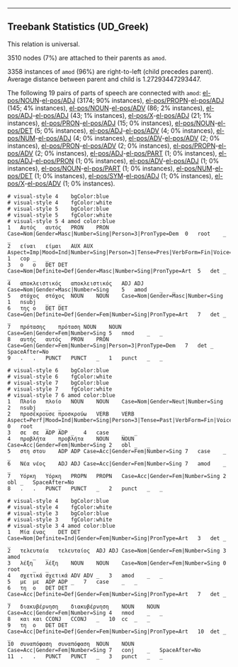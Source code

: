 

--------------------------------------------------------------------------------

## Treebank Statistics (UD_Greek)

This relation is universal.

3510 nodes (7%) are attached to their parents as `amod`.

3358 instances of `amod` (96%) are right-to-left (child precedes parent).
Average distance between parent and child is 1.27293447293447.

The following 19 pairs of parts of speech are connected with `amod`: [el-pos/NOUN]()-[el-pos/ADJ]() (3174; 90% instances), [el-pos/PROPN]()-[el-pos/ADJ]() (145; 4% instances), [el-pos/NOUN]()-[el-pos/ADV]() (86; 2% instances), [el-pos/ADJ]()-[el-pos/ADJ]() (43; 1% instances), [el-pos/X]()-[el-pos/ADJ]() (21; 1% instances), [el-pos/PRON]()-[el-pos/ADJ]() (15; 0% instances), [el-pos/NOUN]()-[el-pos/DET]() (5; 0% instances), [el-pos/ADJ]()-[el-pos/ADV]() (4; 0% instances), [el-pos/NUM]()-[el-pos/ADJ]() (4; 0% instances), [el-pos/ADV]()-[el-pos/ADV]() (2; 0% instances), [el-pos/PRON]()-[el-pos/ADV]() (2; 0% instances), [el-pos/PROPN]()-[el-pos/ADV]() (2; 0% instances), [el-pos/ADJ]()-[el-pos/PART]() (1; 0% instances), [el-pos/ADJ]()-[el-pos/PRON]() (1; 0% instances), [el-pos/ADV]()-[el-pos/ADJ]() (1; 0% instances), [el-pos/NOUN]()-[el-pos/PART]() (1; 0% instances), [el-pos/NUM]()-[el-pos/DET]() (1; 0% instances), [el-pos/SYM]()-[el-pos/ADJ]() (1; 0% instances), [el-pos/X]()-[el-pos/ADV]() (1; 0% instances).


~~~ conllu
# visual-style 4	bgColor:blue
# visual-style 4	fgColor:white
# visual-style 5	bgColor:blue
# visual-style 5	fgColor:white
# visual-style 5 4 amod	color:blue
1	Αυτός	αυτός	PRON	PRON	Case=Nom|Gender=Masc|Number=Sing|Person=3|PronType=Dem	0	root	_	_
2	είναι	είμαι	AUX	AUX	Aspect=Imp|Mood=Ind|Number=Sing|Person=3|Tense=Pres|VerbForm=Fin|Voice=Pass	1	cop	_	_
3	ο	ο	DET	DET	Case=Nom|Definite=Def|Gender=Masc|Number=Sing|PronType=Art	5	det	_	_
4	αποκλειστικός	αποκλειστικός	ADJ	ADJ	Case=Nom|Gender=Masc|Number=Sing	5	amod	_	_
5	στόχος	στόχος	NOUN	NOUN	Case=Nom|Gender=Masc|Number=Sing	1	nsubj	_	_
6	της	ο	DET	DET	Case=Gen|Definite=Def|Gender=Fem|Number=Sing|PronType=Art	7	det	_	_
7	πρότασης	πρόταση	NOUN	NOUN	Case=Gen|Gender=Fem|Number=Sing	5	nmod	_	_
8	αυτής	αυτός	PRON	PRON	Case=Gen|Gender=Fem|Number=Sing|Person=3|PronType=Dem	7	det	_	SpaceAfter=No
9	.	.	PUNCT	PUNCT	_	1	punct	_	_

~~~


~~~ conllu
# visual-style 6	bgColor:blue
# visual-style 6	fgColor:white
# visual-style 7	bgColor:blue
# visual-style 7	fgColor:white
# visual-style 7 6 amod	color:blue
1	Πλοίο	πλοίο	NOUN	NOUN	Case=Nom|Gender=Neut|Number=Sing	2	nsubj	_	_
2	προσέκρουσε	προσκρούω	VERB	VERB	Aspect=Perf|Mood=Ind|Number=Sing|Person=3|Tense=Past|VerbForm=Fin|Voice=Act	0	root	_	_
3	σε	σε	ADP	ADP	_	4	case	_	_
4	προβλήτα	προβλήτα	NOUN	NOUN	Case=Acc|Gender=Fem|Number=Sing	2	obl	_	_
5	στη	στου	ADP	ADP	Case=Acc|Gender=Fem|Number=Sing	7	case	_	_
6	Νέα	νέος	ADJ	ADJ	Case=Acc|Gender=Fem|Number=Sing	7	amod	_	_
7	Υόρκη	Υόρκη	PROPN	PROPN	Case=Acc|Gender=Fem|Number=Sing	2	obl	_	SpaceAfter=No
8	.	.	PUNCT	PUNCT	_	2	punct	_	_

~~~


~~~ conllu
# visual-style 4	bgColor:blue
# visual-style 4	fgColor:white
# visual-style 3	bgColor:blue
# visual-style 3	fgColor:white
# visual-style 3 4 amod	color:blue
1	Μία	ένας	DET	DET	Case=Nom|Definite=Ind|Gender=Fem|Number=Sing|PronType=Art	3	det	_	_
2	τελευταία	τελευταίος	ADJ	ADJ	Case=Nom|Gender=Fem|Number=Sing	3	amod	_	_
3	λέξη	λέξη	NOUN	NOUN	Case=Nom|Gender=Fem|Number=Sing	0	root	_	_
4	σχετικά	σχετικά	ADV	ADV	_	3	amod	_	_
5	με	με	ADP	ADP	_	7	case	_	_
6	τη	ο	DET	DET	Case=Acc|Definite=Def|Gender=Fem|Number=Sing|PronType=Art	7	det	_	_
7	διακυβέρνηση	διακυβέρνηση	NOUN	NOUN	Case=Acc|Gender=Fem|Number=Sing	4	nmod	_	_
8	και	και	CCONJ	CCONJ	_	10	cc	_	_
9	τη	ο	DET	DET	Case=Acc|Definite=Def|Gender=Fem|Number=Sing|PronType=Art	10	det	_	_
10	συναπόφαση	συναπόφαση	NOUN	NOUN	Case=Acc|Gender=Fem|Number=Sing	7	conj	_	SpaceAfter=No
11	.	.	PUNCT	PUNCT	_	3	punct	_	_

~~~


